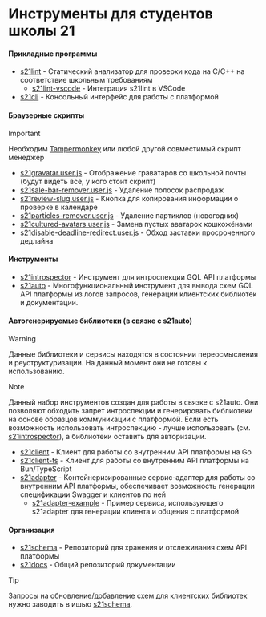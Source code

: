 # Инструменты для студентов школы 21

#### Прикладные программы

- [s21lint](https://github.com/s21toolkit/s21lint) - Статический анализатор для проверки кода на C/C++ на соответствие школьным требованиям
  - [s21lint-vscode](https://github.com/s21toolkit/s21lint-vscode) - Интеграция s21lint в VSCode
- [s21cli](https://github.com/s21toolkit/s21cli) - Консольный интерфейс для работы с платформой

#### Браузерные скрипты

> [!IMPORTANT]  
> Необходим [Tampermonkey](https://www.tampermonkey.net) или любой другой совместимый скрипт менеджер

- [s21gravatar.user.js](https://update.greasyfork.org/scripts/482418/s21gravatar.user.js) - Отображение граватаров со школьной почты (будут видеть все, у кого стоит скрипт)
- [s21sale-bar-remover.user.js](https://greasyfork.org/scripts/457634-s21-salebarremover/code/S21%20SaleBarRemover.user.js) - Удаление полосок распродаж
- [s21review-slug.user.js](https://gist.github.com/EnergoStalin/87da333846b831083ed7bb96adcee01a/raw/s21ReviewSlug.user.js) - Кнопка для копирования информации о проверке в календаре
- [s21particles-remover.user.js](https://gist.github.com/EnergoStalin/2ba9d4d4379a47303a06900f5bd42405/raw/s21ParticlesRemover.user.js) - Удаление партиклов (новогодних)
- [s21cultured-avatars.user.js](https://greasyfork.org/scripts/458785-s21-culturedavatars/code/S21%20CulturedAvatars.user.js) - Замена пустых аватарок кошкожёнами
- [s21disable-deadline-redirect.user.js](https://gist.github.com/EnergoStalin/333d2167626fe96c500a7797103c69b8/raw/s21DisableDeadlineRedirect.user.js) - Обход заставки просроченного дедлайна

#### Инструменты

- [s21introspector](https://github.com/s21toolkit/s21introspector) - Инструмент для интроспекции GQL API платформы
- [s21auto](https://github.com/s21toolkit/s21auto) - Многофункциональный инструмент для вывода схем GQL API платформы из логов запросов, генерации клиентских библиотек и документации.

#### Автогенерируемые библиотеки (в связке с s21auto)

> [!WARNING]
> Данные библиотеки и сервисы находятся в состоянии переосмысления и реуструктуризации. На данный момент они не готовы к использованию.

> [!NOTE]
> Данный набор инструментов создан для работы в связке с s21auto.
> Они позволяют обходить запрет интроспекции и генерировать библиотеки на основе образцов коммуникации с платформой.
> Если есть возможность использовать интроспекцию - лучше использовать (см. [s21introspector](https://github.com/s21toolkit/s21introspector)), а библиотеки оставить для авторизации.

- [s21client](https://github.com/s21toolkit/s21client) - Клиент для работы со внутренним API платформы на Go
- [s21client-ts](https://github.com/s21toolkit/s21client-ts) - Клиент для работы со внутренним API платформы на Bun/TypeScript
- [s21adapter](https://github.com/s21toolkit/s21adapter) - Контейнеризированные сервис-адаптер для работы со внутренним API платформы, обеспечивает возможность генерации спецификации Swagger и клиентов по ней
  - [s21adapter-example](https://github.com/s21toolkit/s21adapter-example) - Пример сервиса, использующего s21adapter для генерации клиента и общения с платформой

#### Организация

- [s21schema](https://github.com/s21toolkit/s21schema) - Репозиторий для хранения и отслеживания схем API платформы
- [s21docs](https://github.com/s21toolkit/s21docs) - Общий репозиторий документации

> [!TIP]
> Запросы на обновление/добавление схем для клиентских библиотек нужно заводить в ишью [s21schema](https://github.com/s21toolkit/s21schema).

